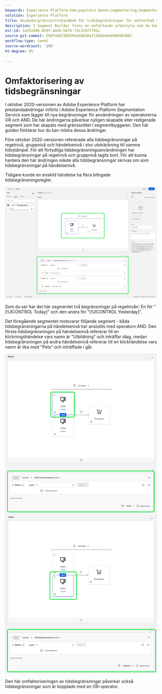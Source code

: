 ```yaml
---
keywords: Experience Platform;hem;populära ämnen;segmentering;Segmentering;segmentbyggare;Segmentbyggare
solution: Experience Platform
title: Användargränssnittshandbok för tidsbegränsningar för motverkad segmentering
description: I Segment Builder finns en omfattande arbetsyta som du kan använda för att interagera med profildataelement. Arbetsytan innehåller intuitiva kontroller för att skapa och redigera regler, till exempel dra-och-släpp-paneler som används för att representera dataegenskaper.
exl-id: 3a352d46-829f-4a58-b676-73c3147f792c
source-git-commit: 59dfa862388394a68630a7136dee8e8988d0368c
workflow-type: tm+mt
source-wordcount: '295'
ht-degree: 0%

---
```


# Omfaktorisering av tidsbegränsningar

I oktober 2020-versionen av Adobe Experience Platform har prestandaändringar införts i Adobe Experience Platform Segmentation Service som lägger till nya begränsningar för användningen av operatorerna OR och AND. De här ändringarna påverkar nyligen skapade eller redigerade segment som har skapats med gränssnittet i segmentbyggaren. Den här guiden förklarar hur du kan mildra dessa ändringar.

Före oktober 2020-versionen refererade alla tidsbegränsningar på regelnivå, gruppnivå och händelsenivå i stor utsträckning till samma tidsstämpel. För att förtydliga tidsbegränsningsanvändningen har tidsbegränsningar på regelnivå och gruppnivå tagits bort. För att kunna hantera den här ändringen måste alla tidsbegränsningar skrivas om som tidsbegränsningar på händelsenivå.

Tidigare kunde en enskild händelse ha flera bifogade tidsbegränsningsregler.

![Den tidigare typen av tidsbegränsningar markeras i segmentbyggaren.](../images/ui/segment-refactoring/former-time-constraint.png)

Som du ser har det här segmentet två begränsningar på regelnivån: En för &quot;[!UICONTROL Today]&quot; och den andra för &quot;[!UICONTROL Yesterday]&quot;.

Det föregående segmentet motsvarar följande segment - båda tidsbegränsningarna på händelsenivå har anslutits med operatorn AND. Den första tidsbegränsningen på händelsenivå refererar till en klickningshändelse vars namn är &quot;Utbildning&quot; och inträffar idag, medan tidsbegränsningen på andra händelsenivå refererar till en klickhändelse vars namn är lika med &quot;Pets&quot; och inträffade i går.

![Den nya typen av tidsbegränsningar markeras i segmentbyggaren.](../images/ui/segment-refactoring/time-constraint-1.png) ![Den nya typen av tidsbegränsningar markeras i segmentbyggaren.](../images/ui/segment-refactoring/time-constraint-2.png)

Den här omfaktoriseringen av tidsbegränsningar påverkar också tidsbegränsningar som är kopplade med en OR-operator.
